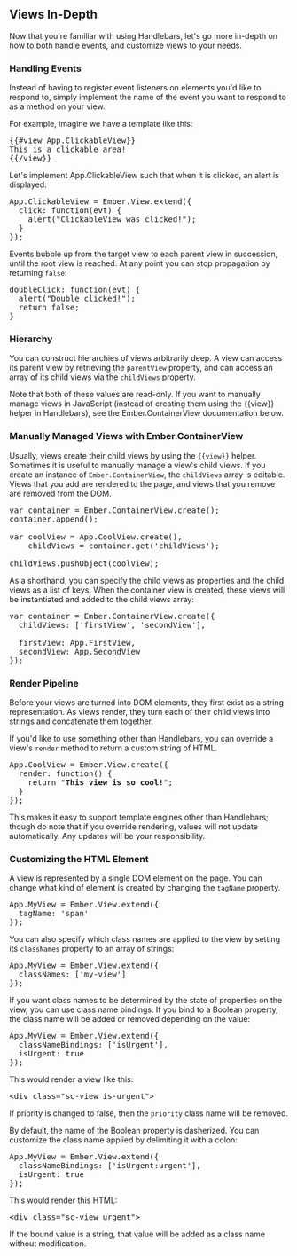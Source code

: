 ## Views In-Depth

Now that you're familiar with using Handlebars, let's go more in-depth on
how to both handle events, and customize views to your needs.

### Handling Events

Instead of having to register event listeners on elements you'd like to
respond to, simply implement the name of the event you want to respond to
as a method on your view.

For example, imagine we have a template like this:

<pre class="brush: xml;">
{{#view App.ClickableView}}
This is a clickable area!
{{/view}}
</pre>

Let's implement App.ClickableView such that when it is
clicked, an alert is displayed:

<pre class="brush: js;">
App.ClickableView = Ember.View.extend({
  click: function(evt) {
    alert("ClickableView was clicked!");
  }
});
</pre>

Events bubble up from the target view to each parent view in
succession, until the root view is reached. At any point you can stop propagation by returning `false`:

<pre class="brush: js; highlight: 3;">
doubleClick: function(evt) {
  alert("Double clicked!");
  return false;
}
</pre>

### Hierarchy

You can construct hierarchies of views arbitrarily deep. A view can access its parent view by retrieving
the `parentView` property, and can access an array of its child views via the `childViews` property.

Note that both of these values are read-only. If you want to manually manage views in JavaScript (instead of creating them
using the {{view}} helper in Handlebars), see the Ember.ContainerView documentation below.

### Manually Managed Views with Ember.ContainerView

Usually, views create their child views by using the `{{view}}` helper. Sometimes it is useful to manually manage a view's
child views. If you create an instance of `Ember.ContainerView`, the `childViews` array is editable. Views that you add
are rendered to the page, and views that you remove are removed from the DOM.

<pre class="brush: js;">
var container = Ember.ContainerView.create();
container.append();

var coolView = App.CoolView.create(),
    childViews = container.get('childViews');

childViews.pushObject(coolView);
</pre>

As a shorthand, you can specify the child views as properties and the child views as a list of keys. When the
container view is created, these views will be instantiated and added to the child views array:

<pre class="brush: js;">
var container = Ember.ContainerView.create({
  childViews: ['firstView', 'secondView'],
  
  firstView: App.FirstView,
  secondView: App.SecondView
});
</pre>

### Render Pipeline

Before your views are turned into DOM elements, they first exist as a string representation. As views render, they turn
each of their child views into strings and concatenate them together.

If you'd like to use something other than Handlebars, you can override a view's `render` method to return a custom
string of HTML.

<pre class="brush: js;">
App.CoolView = Ember.View.create({
  render: function() {
    return "<b>This view is so cool!</b>";
  }
});
</pre>

This makes it easy to support template engines other than Handlebars; though do note that if you override rendering,
values will not update automatically. Any updates will be your responsibility.

### Customizing the HTML Element

A view is represented by a single DOM element on the page. You can change what kind of element is created by
changing the `tagName` property.

<pre class="brush: js;">
App.MyView = Ember.View.extend({
  tagName: 'span'
});
</pre>

You can also specify which class names are applied to the view by setting its `classNames` property to an array of strings:

<pre class="brush: js;">
App.MyView = Ember.View.extend({
  classNames: ['my-view']
});
</pre>

If you want class names to be determined by the state of properties on the view, you can use class name bindings. If you bind to
a Boolean property, the class name will be added or removed depending on the value:

<pre class="brush: js;">
App.MyView = Ember.View.extend({
  classNameBindings: ['isUrgent'],
  isUrgent: true
});
</pre>

This would render a view like this:

<pre class="brush: xml;">
&lt;div class="sc-view is-urgent">
</pre>

If priority is changed to false, then the `priority` class name will be removed.

By default, the name of the Boolean property is dasherized. You can customize the class name
applied by delimiting it with a colon:

<pre class="brush: js;">
App.MyView = Ember.View.extend({
  classNameBindings: ['isUrgent:urgent'],
  isUrgent: true
});
</pre>

This would render this HTML:

<pre class="brush: xml;">
&lt;div class="sc-view urgent">
</pre>

If the bound value is a string, that value will be added as a class name without
modification.


